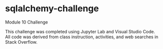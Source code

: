 # sqlalchemy-challenge
Module 10 Challenge


This challenge was completed using Jupyter Lab and Visual Studio Code.  All code was derived from class instruction, activities, and web searches in Stack Overflow.
